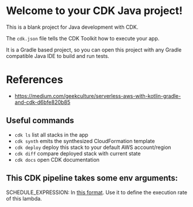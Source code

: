 # Welcome to your CDK Java project!

This is a blank project for Java development with CDK.

The `cdk.json` file tells the CDK Toolkit how to execute your app.

It is a Gradle based project, so you can open this project with any Gradle compatible Java IDE to build and run tests.

# References
- https://medium.com/geekculture/serverless-aws-with-kotlin-gradle-and-cdk-d6bfe820b85

## Useful commands

 * `cdk ls`          list all stacks in the app
 * `cdk synth`       emits the synthesized CloudFormation template
 * `cdk deploy`      deploy this stack to your default AWS account/region
 * `cdk diff`        compare deployed stack with current state
 * `cdk docs`        open CDK documentation

## This CDK pipeline takes some env arguments:

SCHEDULE_EXPRESSION: In [this format](https://docs.aws.amazon.com/AmazonCloudWatch/latest/events/ScheduledEvents.html). Use it to define the execution rate of this lambda.